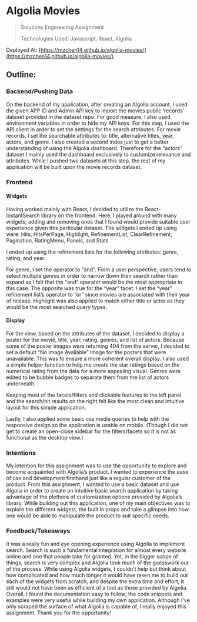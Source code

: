 # Algolia Movies

> Solutions Engineering Assignment
>
> Technologies Used: Javascript, React, Algolia

Deployed At: [https://mzchen14.github.io/algolia-movies/](https://mzchen14.github.io/algolia-movies/)

## Outline:

### Backend/Pushing Data

On the backend of my application, after creating an Algolia account, I used the given APP ID and Admin API key to import the movies public ‘records’ dataset provided in the dataset repo. For good measure, I also used environment variables in order to hide my API keys. For this step, I used the API client in order to set the settings for the search attributes. For movie records, I set the searchable attributes to: title, alternative titles, year, actors, and genre. I also created a second index just to get a better understanding of using the Algolia dashboard. Therefore for the “actors” dataset I mainly used the dashboard exclusively to customize relevance and attributes. While I pushed two datasets at this step, the rest of my application will be built upon the movie records dataset.

### Frontend

#### Widgets

Having worked mainly with React, I decided to utilize the React-InstantSearch library on the frontend. Here, I played around with many widgets; adding and removing ones that I found would provide suitable user experience given this particular dataset. The widgets I ended up using were: Hits, HitsPerPage, Highlight, RefinementList, ClearRefinement, Pagination, RatingMenu, Panels, and Stats.

I ended up using the refinement lists for the following attributes: genre, rating, and year.

For genre, I set the operator to “and”. From a user perspective, users tend to select multiple genres in order to narrow down their search rather than expand so I felt that the “and” operator would be the most appropriate in this case. The opposite was true for the “year” facet. I set the “year” refinement list’s operator to “or” since movies are associated with their year of release. Highlight was also applied to match either title or actor as they would be the most searched query types.

#### Display

For the view, based on the attributes of the dataset, I decided to display a poster for the movie, title, year, rating, genres, and list of actors. Because some of the poster images were returning 404 from the server, I decided to set a default “No Image Available” image for the posters that were unavailable. This was to ensure a more coherent overall display. I also used a simple helper function to help me create the star ratings based on the numerical rating from the data for a more appealing visual. Genres were edited to be bubble badges to separate them from the list of actors underneath.

Keeping most of the facets/filters and clickable features to the left panel and the search/hit results on the right felt like the most clean and intuitive layout for this simple application.

Lastly, I also applied some basic css media queries to help with the responsive design so the application is usable on mobile. (Though I did not get to create an open-close sidebar for the filters/facets so it is not as functional as the desktop view.)

### Intentions

My intention for this assignment was to use the opportunity to explore and become acquainted with Algolia’s product. I wanted to experience the ease of use and development firsthand just like a regular customer of the product. From this assignment, I wanted to use a basic dataset and use Algolia in order to create an intuitive basic search application by taking advantage of the plethora of customization options provided by Algolia’s library. While building out this application, one of my main objectives was to explore the different widgets, the built in props and take a glimpse into how one would be able to manipulate the product to suit specific needs.

### Feedback/Takeaways

It was a really fun and eye opening experience using Algolia to implement search. Search is such a fundamental integration for almost every website online and one that people take for granted. Yet, in the bigger scope of things, search is very complex and Algolia took much of the guesswork out of the process. While using Algolia widgets, I couldn’t help but think about how complicated and how much longer it would have taken me to build out each of the widgets from scratch, and despite the extra time and effort, it still would not have been as efficient of a tool as those provided by Algolia. Overall, I found the documentation easy to follow; the code snippets and examples were very useful while building my own application. Although I've only scraped the surface of what Algolia is capable of, I really enjoyed this assignment. Thank you for the opportunity!
